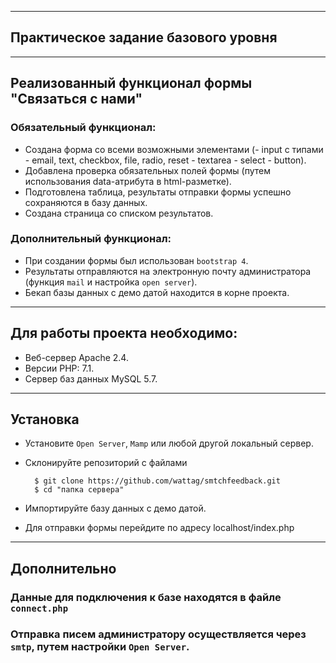 ---------
Практическое задание базового уровня
---------
---------
Реализованный функционал формы "Связаться с нами"
---------

### Обязательный функционал:
* Создана форма со всеми возможными элементами (- input с типами - email, text, checkbox, file, radio, reset - textarea - select - button).
* Добавлена проверка обязательных полей формы (путем использования data-атрибута в html-разметке). 
* Подготовлена таблица, результаты отправки формы успешно сохраняются в базу данных.
* Создана страница со списком результатов.
### Дополнительный функционал:
* При создании формы был использован ``bootstrap 4``.
* Результаты отправляются на электронную почту администратора (функция ``mail`` и настройка ``open server``).
* Бекап базы данных с демо датой находится в корне проекта.
---------
Для работы проекта необходимо:
---------
* Веб-сервер Apache 2.4.
* Версии PHP: 7.1.
* Сервер баз данных MySQL 5.7.

---------
Установка
---------

* Установите ``Open Server``, ``Mamp`` или любой другой локальный сервер.
* Склонируйте репозиторий с файлами

        $ git clone https://github.com/wattag/smtchfeedback.git
        $ cd "папка сервера"
* Импортируйте базу данных с демо датой.
* Для отправки формы перейдите по адресу localhost/index.php

---------
Дополнительно
---------
### Данные для подключения к базе находятся в файле ``connect.php``
### Отправка писем администратору осуществляется через ``smtp``, путем настройки ``Open Server``.
